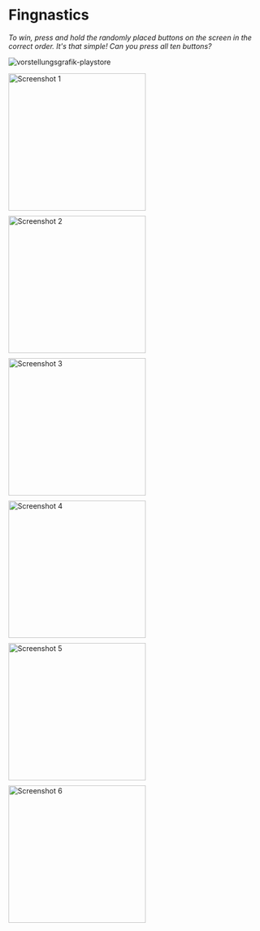 # Fingnastics
*To win, press and hold the randomly placed buttons on the screen in the correct order. It's that simple! Can you press all ten buttons?*

![vorstellungsgrafik-playstore](https://github.com/user-attachments/assets/40282074-dc09-4243-8b8f-f334284e3954)

<div style="display: flex; flex-wrap: wrap; gap: 10px;">
  <img src="https://github.com/user-attachments/assets/022a54b3-1b8c-405a-a02e-ba13c8411448" alt="Screenshot 1" width="270">
  <img src="https://github.com/user-attachments/assets/32f1df83-9549-4e26-84b6-655a928070bd" alt="Screenshot 2" width="270">
  <img src="https://github.com/user-attachments/assets/31a93649-fa5c-4aa9-8b32-debc3ecc5b3c" alt="Screenshot 3" width="270">
  <img src="https://github.com/user-attachments/assets/7bf329ec-eb9d-44ce-bac4-0083939a97e0" alt="Screenshot 4" width="270">
  <img src="https://github.com/user-attachments/assets/2c1edd3e-4504-4fc4-a913-5322aad97dc1" alt="Screenshot 5" width="270">
  <img src="https://github.com/user-attachments/assets/ea8e31db-865e-4168-96cf-ca9cf59409a2" alt="Screenshot 6" width="270">
</div>

